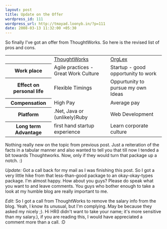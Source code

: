```yaml
--- 
layout: post
title: Update on the Offer
wordpress_id: 111
wordpress_url: http://tmayad.loonyb.in/?p=111
date: 2008-03-13 11:32:00 +05:30
---
```

<p>So finally I've got an offer from ThoughtWorks. So here is the revised list of pros and cons.</p>

<table>
  <th>
    <td><a href="http://www.thoughtworks.com">ThoughtWorks</a></td>
    <td><a href="http://www.orglex.com">OrgLex</a></td>
  </th>
  <tr>
    <th>Work place</td>
    <td>Agile practices - Great Work Culture</td>
    <td>Startup - good opportunity to work</td>
  </tr>
  <tr>
    <th>Effect on personal life</td>
    <td>Flexible Timings</td>
    <td>Oppurtunity to pursue my own Ideas</td>
  </tr>
  <tr>
    <th>Compensation</td>
    <td>High Pay</td>
    <td>Average pay</td>
  </tr>
  <tr>
    <th>Platform</td>
    <td>.Net, Java or (unlikely)Ruby</td>
    <td>Web Development</td>
  <tr>
    <th>Long term Advantage</td>
    <td>first hand startup experience</td>
    <td>Learn corporate culture</td>
  </tr>
</table>

<p>Nothing really new on the topic from previous post. Just a reiteration of the facts in a tabular manner and also wanted to tell you that till now I tended a bit towards Thoughtworks. Now, only if they would turn that package up a notch. :) </p>

<p><em>Update:</em> Got a call back for my mail as I was finishing this post. So I got a very little hike from that less-than-good package to an okay-okay-types package. I'm almost happy. How about you guys? Please do speak what you want to and leave comments. You guys who bother enough to take a look at my humble blog are really important to me.</p>

<p><em>Edit:</em> So I got a call from ThoughtWorks to remove the salary info from the blog. Yeah, I know its unusual, but I'm complying. May be because they asked my nicely ;). Hi HR(I didn't want to take your name; it's more sensitive than my salary.), if you are reading this, I would have appreciated a comment more than a call. :D</p>
